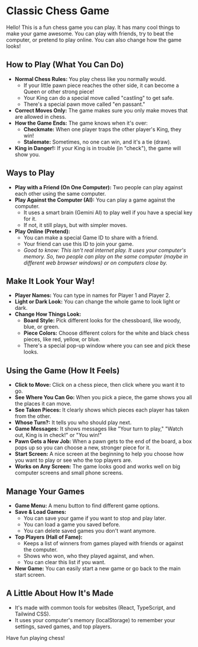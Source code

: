 # Classic Chess Game

Hello! This is a fun chess game you can play. It has many cool things to make your game awesome. You can play with friends, try to beat the computer, or pretend to play online. You can also change how the game looks!

## How to Play (What You Can Do)

*   **Normal Chess Rules:** You play chess like you normally would.
    *   If your little pawn piece reaches the other side, it can become a Queen or other strong piece!
    *   Your King can do a special move called "castling" to get safe.
    *   There's a special pawn move called "en passant."
*   **Correct Moves Only:** The game makes sure you only make moves that are allowed in chess.
*   **How the Game Ends:** The game knows when it's over:
    *   **Checkmate:** When one player traps the other player's King, they win!
    *   **Stalemate:** Sometimes, no one can win, and it's a tie (draw).
*   **King in Danger!:** If your King is in trouble (in "check"), the game will show you.

## Ways to Play

*   **Play with a Friend (On One Computer):** Two people can play against each other using the same computer.
*   **Play Against the Computer (AI):** You can play a game against the computer.
    *   It uses a smart brain (Gemini AI) to play well if you have a special key for it.
    *   If not, it still plays, but with simpler moves.
*   **Play Online (Pretend):**
    *   You can make a special Game ID to share with a friend.
    *   Your friend can use this ID to join your game.
    *   *Good to know: This isn't real internet play. It uses your computer's memory. So, two people can play on the same computer (maybe in different web browser windows) or on computers close by.*

## Make It Look Your Way!

*   **Player Names:** You can type in names for Player 1 and Player 2.
*   **Light or Dark Look:** You can change the whole game to look light or dark.
*   **Change How Things Look:**
    *   **Board Style:** Pick different looks for the chessboard, like woody, blue, or green.
    *   **Piece Colors:** Choose different colors for the white and black chess pieces, like red, yellow, or blue.
    *   There's a special pop-up window where you can see and pick these looks.

## Using the Game (How It Feels)

*   **Click to Move:** Click on a chess piece, then click where you want it to go.
*   **See Where You Can Go:** When you pick a piece, the game shows you all the places it can move.
*   **See Taken Pieces:** It clearly shows which pieces each player has taken from the other.
*   **Whose Turn?:** It tells you who should play next.
*   **Game Messages:** It shows messages like "Your turn to play," "Watch out, King is in check!" or "You win!"
*   **Pawn Gets a New Job:** When a pawn gets to the end of the board, a box pops up so you can choose a new, stronger piece for it.
*   **Start Screen:** A nice screen at the beginning to help you choose how you want to play or see who the top players are.
*   **Works on Any Screen:** The game looks good and works well on big computer screens and small phone screens.

## Manage Your Games

*   **Game Menu:** A menu button to find different game options.
*   **Save & Load Games:**
    *   You can save your game if you want to stop and play later.
    *   You can load a game you saved before.
    *   You can delete saved games you don't want anymore.
*   **Top Players (Hall of Fame):**
    *   Keeps a list of winners from games played with friends or against the computer.
    *   Shows who won, who they played against, and when.
    *   You can clear this list if you want.
*   **New Game:** You can easily start a new game or go back to the main start screen.

## A Little About How It's Made

*   It's made with common tools for websites (React, TypeScript, and Tailwind CSS).
*   It uses your computer's memory (localStorage) to remember your settings, saved games, and top players.

Have fun playing chess!